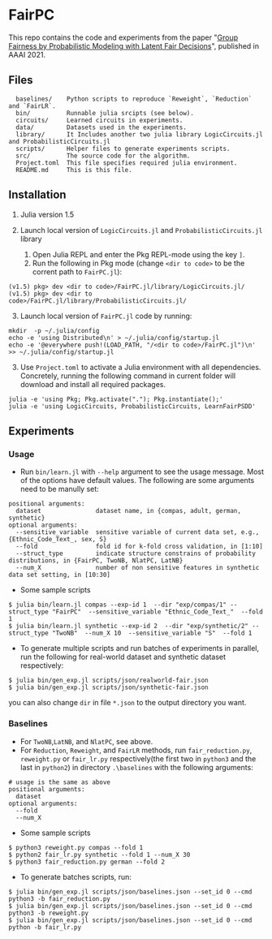 # FairPC

This repo contains the code and experiments from the paper "[Group Fairness by Probabilistic Modeling with Latent Fair Decisions](http://starai.cs.ucla.edu/papers/ChoiAAAI21.pdf)", published in AAAI 2021.

## Files

```
  baselines/    Python scripts to reproduce `Reweight`, `Reduction` and `FairLR`.
  bin/          Runnable julia srcipts (see below).
  circuits/     Learned circuits in experiments.
  data/         Datasets used in the experiments.
  library/      It Includes another two julia library LogicCircuits.jl and ProbabilisticCircuits.jl
  scripts/      Helper files to generate experiments scripts.
  src/          The source code for the algorithm.
  Project.toml  This file specifies required julia environment.
  README.md     This is this file.
```

## Installation

1. Julia version 1.5

2. Launch local version of `LogicCircuits.jl` and `ProbabilisticCircuits.jl` library
    1. Open Julia REPL and enter the Pkg REPL-mode using the key `]`.
    2. Run the following in Pkg mode (change `<dir to code>` to be the corrent path to `FairPC.jl`):
  ```
  (v1.5) pkg> dev <dir to code>/FairPC.jl/library/LogicCircuits.jl/
  (v1.5) pkg> dev <dir to code>/FairPC.jl/library/ProbabilisticCircuits.jl/
  ```

3. Launch local version of `FairPC.jl` code by running:

```
mkdir  -p ~/.julia/config
echo -e 'using Distributed\n' > ~/.julia/config/startup.jl
echo -e '@everywhere push!(LOAD_PATH, "/<dir to code>/FairPC.jl")\n' >> ~/.julia/config/startup.jl
```

3. Use `Project.toml` to activate a Julia environment with all dependencies. Concretely, running the following command in current folder will download and install all required packages.

```
julia -e 'using Pkg; Pkg.activate("."); Pkg.instantiate();'
julia -e 'using LogicCircuits, ProbabilisticCircuits, LearnFairPSDD'
```

## Experiments

### Usage

- Run `bin/learn.jl` with `--help` argument to see the usage message. 
Most of the options have default values. The following are some arguments need to be manully set:

```
positional arguments:
  dataset               dataset name, in {compas, adult, german, synthetic}
optional arguments:
  --sensitive_variable  sensitive variable of current data set, e.g.,{Ethnic_Code_Text_, sex, S}
  --fold                fold id for k-fold cross validation, in [1:10]
  --struct_type         indicate structure constrains of probability distributions, in {FairPC, TwoNB, NlatPC, LatNB}
  --num_X               number of non sensitive features in synthetic data set setting, in [10:30]
```

- Some sample scripts

```
$ julia bin/learn.jl compas --exp-id 1  --dir "exp/compas/1" --struct_type "FairPC"  --sensitive_variable "Ethnic_Code_Text_"  --fold 1
$ julia bin/learn.jl synthetic --exp-id 2  --dir "exp/synthetic/2" --struct_type "TwoNB"  --num_X 10  --sensitive_variable "S"  --fold 1
```

- To generate multiple scripts and run batches of experiments in parallel, run the following for real-world dataset and synthetic dataset respectively:

``` 
$ julia bin/gen_exp.jl scripts/json/realworld-fair.json 
$ julia bin/gen_exp.jl scripts/json/synthetic-fair.json
```
you can also change `dir` in file `*.json` to the output directory you want.

### Baselines
- For `TwoNB`,`LatNB`, and `NlatPC`, see above.
- For `Reduction`, `Reweight`, and `FairLR` methods, run `fair_reduction.py`, `reweight.py` or `fair_lr.py` respectively(the first two in `python3` and the last in `python2`) in directory `.\baselines` with the following arguments:
```
# usage is the same as above
positional arguments:
  dataset
optional arguments:
  --fold
  --num_X
```
- Some sample scripts
```
$ python3 reweight.py compas --fold 1
$ python2 fair_lr.py synthetic --fold 1 --num_X 30
$ python3 fair_reduction.py german --fold 2
```
- To generate batches scripts, run:
```
$ julia bin/gen_exp.jl scripts/json/baselines.json --set_id 0 --cmd python3 -b fair_reduction.py
$ julia bin/gen_exp.jl scripts/json/baselines.json --set_id 0 --cmd python3 -b reweight.py
$ julia bin/gen_exp.jl scripts/json/baselines.json --set_id 0 --cmd python -b fair_lr.py
```
